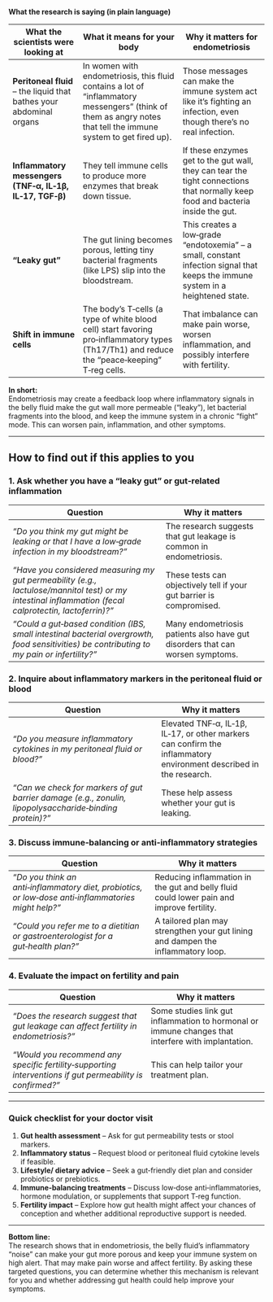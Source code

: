 **What the research is saying (in plain language)**  

| What the scientists were looking at | What it means for your body | Why it matters for endometriosis |
|-------------------------------------|------------------------------|---------------------------------|
| **Peritoneal fluid** – the liquid that bathes your abdominal organs | In women with endometriosis, this fluid contains a lot of “inflammatory messengers” (think of them as angry notes that tell the immune system to get fired up). | Those messages can make the immune system act like it’s fighting an infection, even though there’s no real infection. |
| **Inflammatory messengers (TNF‑α, IL‑1β, IL‑17, TGF‑β)** | They tell immune cells to produce more enzymes that break down tissue. | If these enzymes get to the gut wall, they can tear the tight connections that normally keep food and bacteria inside the gut. |
| **“Leaky gut”** | The gut lining becomes porous, letting tiny bacterial fragments (like LPS) slip into the bloodstream. | This creates a low‑grade “endotoxemia” – a small, constant infection signal that keeps the immune system in a heightened state. |
| **Shift in immune cells** | The body’s T‑cells (a type of white blood cell) start favoring pro‑inflammatory types (Th17/Th1) and reduce the “peace‑keeping” T‑reg cells. | That imbalance can make pain worse, worsen inflammation, and possibly interfere with fertility. |

**In short:**  
Endometriosis may create a feedback loop where inflammatory signals in the belly fluid make the gut wall more permeable (“leaky”), let bacterial fragments into the blood, and keep the immune system in a chronic “fight” mode. This can worsen pain, inflammation, and other symptoms.

---

## How to find out if this applies to you

### 1. Ask whether you have a “leaky gut” or gut‑related inflammation

| Question | Why it matters |
|----------|----------------|
| *“Do you think my gut might be leaking or that I have a low‑grade infection in my bloodstream?”* | The research suggests that gut leakage is common in endometriosis. |
| *“Have you considered measuring my gut permeability (e.g., lactulose/mannitol test) or my intestinal inflammation (fecal calprotectin, lactoferrin)?”* | These tests can objectively tell if your gut barrier is compromised. |
| *“Could a gut‑based condition (IBS, small intestinal bacterial overgrowth, food sensitivities) be contributing to my pain or infertility?”* | Many endometriosis patients also have gut disorders that can worsen symptoms. |

### 2. Inquire about inflammatory markers in the peritoneal fluid or blood

| Question | Why it matters |
|----------|----------------|
| *“Do you measure inflammatory cytokines in my peritoneal fluid or blood?”* | Elevated TNF‑α, IL‑1β, IL‑17, or other markers can confirm the inflammatory environment described in the research. |
| *“Can we check for markers of gut barrier damage (e.g., zonulin, lipopolysaccharide‑binding protein)?”* | These help assess whether your gut is leaking. |

### 3. Discuss immune‑balancing or anti‑inflammatory strategies

| Question | Why it matters |
|----------|----------------|
| *“Do you think an anti‑inflammatory diet, probiotics, or low‑dose anti‑inflammatories might help?”* | Reducing inflammation in the gut and belly fluid could lower pain and improve fertility. |
| *“Could you refer me to a dietitian or gastroenterologist for a gut‑health plan?”* | A tailored plan may strengthen your gut lining and dampen the inflammatory loop. |

### 4. Evaluate the impact on fertility and pain

| Question | Why it matters |
|----------|----------------|
| *“Does the research suggest that gut leakage can affect fertility in endometriosis?”* | Some studies link gut inflammation to hormonal or immune changes that interfere with implantation. |
| *“Would you recommend any specific fertility‑supporting interventions if gut permeability is confirmed?”* | This can help tailor your treatment plan. |

---

### Quick checklist for your doctor visit

1. **Gut health assessment** – Ask for gut permeability tests or stool markers.
2. **Inflammatory status** – Request blood or peritoneal fluid cytokine levels if feasible.
3. **Lifestyle/ dietary advice** – Seek a gut‑friendly diet plan and consider probiotics or prebiotics.
4. **Immune‑balancing treatments** – Discuss low‑dose anti‑inflammatories, hormone modulation, or supplements that support T‑reg function.
5. **Fertility impact** – Explore how gut health might affect your chances of conception and whether additional reproductive support is needed.

---

**Bottom line:**  
The research shows that in endometriosis, the belly fluid’s inflammatory “noise” can make your gut more porous and keep your immune system on high alert. That may make pain worse and affect fertility. By asking these targeted questions, you can determine whether this mechanism is relevant for you and whether addressing gut health could help improve your symptoms.